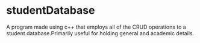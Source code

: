 # studentDatabase
A program made using c++ that employs all of the CRUD operations to a student database.Primarily useful for holding general and academic details.
